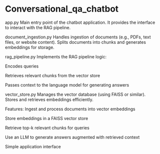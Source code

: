 # Conversational_qa_chatbot
app.py
Main entry point of the chatbot application. It provides the interface to interact with the RAG pipeline.

document_ingestion.py
Handles ingestion of documents (e.g., PDFs, text files, or website content). Splits documents into chunks and generates embeddings for storage.

rag_pipeline.py
Implements the RAG pipeline logic:

Encodes queries

Retrieves relevant chunks from the vector store

Passes context to the language model for generating answers

vector_store.py
Manages the vector database (using FAISS or similar). Stores and retrieves embeddings efficiently.

Features:
Ingest and process documents into vector embeddings

Store embeddings in a FAISS vector store

Retrieve top-k relevant chunks for queries

Use an LLM to generate answers augmented with retrieved context

Simple application interface
